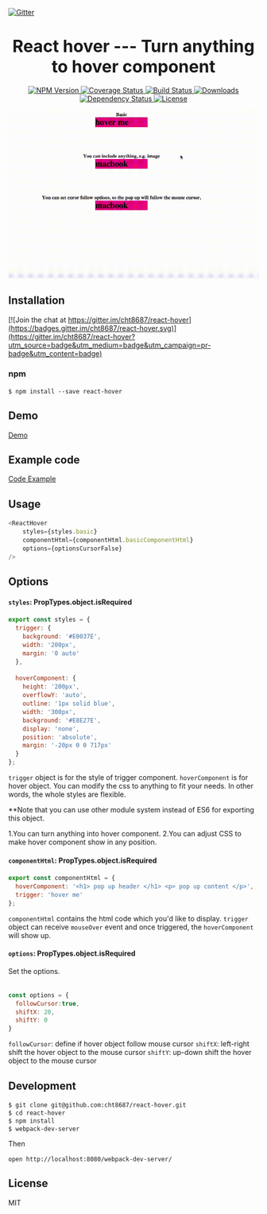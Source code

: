 [![Gitter](https://badges.gitter.im/Join%20Chat.svg)](https://gitter.im/cht8687/help)

<big><h1 align="center">React hover --- Turn anything to hover component</h1></big>

<p align="center">
  <a href="https://www.npmjs.com/package/react-hover">
    <img src="https://img.shields.io/npm/v/react-hover.svg?style=flat-square"
         alt="NPM Version">
  </a>

 <a href="https://coveralls.io/github/cht8687/react-hover?branch=master">
    <img src="https://coveralls.io/repos/cht8687/react-hover/badge.svg?branch=master&service=github" alt="Coverage Status" />
 </a>

  <a href="https://travis-ci.org/cht8687/react-hover">
    <img src="https://img.shields.io/travis/cht8687/react-hover.svg?style=flat-square"
         alt="Build Status">
  </a>

  <a href="https://npmjs.org/package/react-hover">
    <img src="http://img.shields.io/npm/dm/react-hover.svg?style=flat-square"
         alt="Downloads">
  </a>

  <a href="https://david-dm.org/cht8687/react-hover.svg">
    <img src="https://david-dm.org/cht8687/react-hover.svg?style=flat-square"
         alt="Dependency Status">
  </a>

  <a href="https://github.com/cht8687/react-hover/blob/master/LICENSE">
    <img src="https://img.shields.io/npm/l/react-hover.svg?style=flat-square"
         alt="License">
  </a>
</p>

<p align="center"><big>

</big></p>


![React hover](src/example/react-hover.gif)


## Installation

[![Join the chat at https://gitter.im/cht8687/react-hover](https://badges.gitter.im/cht8687/react-hover.svg)](https://gitter.im/cht8687/react-hover?utm_source=badge&utm_medium=badge&utm_campaign=pr-badge&utm_content=badge)

### npm

```
$ npm install --save react-hover
```

## Demo

[Demo](http://cht8687.github.io/react-hover/example/)

## Example code

[Code Example](https://github.com/cht8687/react-hover/blob/master/src/example/Example.js)


## Usage

```js
<ReactHover
    styles={styles.basic}
    componentHtml={componentHtml.basicComponentHtml}
    options={optionsCursorFalse}
/>

```
## Options

#### `styles`: PropTypes.object.isRequired

```js
export const styles = {
  trigger: {
    background: '#E0037E',
    width: '200px',
    margin: '0 auto'
  },

  hoverComponent: {
    height: '200px',
    overflowY: 'auto',
    outline: '1px solid blue',
    width: '300px',
    background: '#E8E27E',
    display: 'none',
    position: 'absolute',
    margin: '-20px 0 0 717px'
  }
};
```
`trigger` object is for the style of trigger component. 
`hoverComponent` is for hover object.
You can modify the css to anything to fit your needs. In other words, the whole styles are flexible.

**Note that you can use other module system instead of ES6 for exporting this object.

1.You can turn anything into hover component.
2.You can adjust CSS to make hover component show in any position.


#### `componentHtml`: PropTypes.object.isRequired

```js
export const componentHtml = {
  hoverComponent: '<h1> pop up header </h1> <p> pop up content </p>',
  trigger: 'hover me'
};

```
`componentHtml` contains the html code which you'd like to display.
`trigger` object can receive `mouseOver` event and once triggered, the `hoverComponent` will show up.

#### `options`: PropTypes.object.isRequired

Set the options.

```js

const options = {
  followCursor:true,
  shiftX: 20,
  shiftY: 0
}

```
`followCursor`: define if hover object follow mouse cursor
`shiftX`: left-right shift the hover object to the mouse cursor
`shiftY`: up-down shift the hover object to the mouse cursor


## Development

```
$ git clone git@github.com:cht8687/react-hover.git
$ cd react-hover
$ npm install
$ webpack-dev-server
```

Then

```
open http://localhost:8080/webpack-dev-server/
```

## License

MIT
